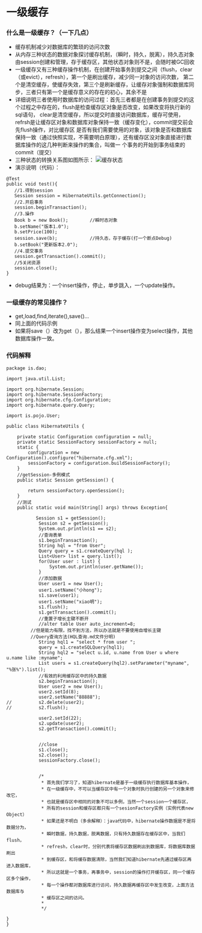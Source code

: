 一级缓存
==============
### 什么是一级缓存？（一下几点）
* 缓存机制减少对数据库的繁琐的访问次数
* 从内存三种状态的数据对象探讨缓存机制，（瞬时，持久，脱离），持久态对象由session创建和管理，存于缓存区，其他状态对象则不是，会随时被GC回收
* 一级缓存又有三种缓存操作机制，在创建开始事务到提交之间（flush，clear（或evict），refresh），第一个是刷出缓存，减少同一对象的访问次数，
第二个是清空缓存，使缓存失效，第三个是刷新缓存，让缓存对象强制和数据库同步，三者只有第一个是缓存意义的存在的初心，其余不是
* 详细说明三者使用时数据库的访问过程：首先三者都是在创建事务到提交的这个过程之中存在的，flush是检查缓存区对象是否改变，如果改变将执行新的sql语句，
clear是清空缓存，所以提交时直接访问数据库，缓存可使用，refrsh是让缓存区对象和数据库对象保持一致（缓存变化），commit提交前会先flush操作，对比缓存区
是否有我们需要使用的对象，该对象是否和数据库保持一致（通过快照实现，不需要明白原理），还有缓存区没对象直接进行数据库操作的这几种判断来操作的集合，叫做一
个事务的开始到事务结束的commit（提交）
* 三种状态的转换关系图如图所示：
![缓存状态](http://img.my.csdn.net/uploads/201211/09/1352463633_2026.jpg)
* 演示说明（代码）：
```
@Test
public void test(){
   //1.得到session
   Session session = HibernateUtils.getConnection();
   //2.开启事务
   session.beginTransaction();
   //3.操作
   Book b = new Book();        //瞬时态对象
   b.setName("版本1.0");
   b.setPrice(100);
   session.save(b);            //持久态，存于缓存(打一个断点Debug)
   b.setBook("更新版本2.0");
   //4.提交事务
   session.getTransaction().commit();
   //5关闭资源
   session.close();
}
```
* debug结果为：一个insert操作，停止，单步跳入，一个update操作。

### 一级缓存的常见操作？
* get,load,find,iterate(),save()...
* 同上面的代码示例
* 如果将save（）改为get（），那么结果一个insert操作变为select操作，其他数据库操作一致。

### 代码解释
```
package is.dao;

import java.util.List;

import org.hibernate.Session;
import org.hibernate.SessionFactory;
import org.hibernate.cfg.Configuration;
import org.hibernate.query.Query;

import is.pojo.User;

public class HibernateUtils {

	private static Configuration configuration = null;
	private static SessionFactory sessionFactory = null;
	static {
		configuration = new Configuration().configure("hibernate.cfg.xml");
		sessionFactory = configuration.buildSessionFactory();
	}
	//getSession-多例模式
	public static Session getSession() {
		
		return sessionFactory.openSession();
	}
	//测试
	public static void main(String[] args) throws Exception{

		   Session s1 = getSession();
			Session s2 = getSession();
			System.out.println(s1 == s2);
			//查询表单
			s1.beginTransaction();
			String hql = "from User";
			Query query = s1.createQuery(hql );
			List<User> list = query.list();
			for(User user : list) {
				System.out.println(user.getName());
			}
			//添加数据
			User user1 = new User();
			user1.setName("小hong");
			s1.save(user1);
			user1.setName("xiao明");
			s1.flush();
			s1.getTransaction().commit();
			//重置子增长主键不断开
			//alter table User auto_increment=8;
         //但是能力有限，找不到方法，所以办法就是不要使用自增长主键
         //Query查询方法(HQL查询.md文件分明)
			String hql1 = "select * from user ";
			query = s1.createSQLQuery(hql1);
			String hql2 = "select u.id, u.name from User u where u.name like :myname";
			List users = s1.createQuery(hql2).setParameter("myname", "%张%").list(); 
			//有效的利用缓存区中的持久数据
			s2.beginTransaction();
			User user2 = new User();
			user2.setId(8);
			user2.setName("88888");
//			s2.delete(user2); 
//			s2.flush();
			
			user2.setId(22);
			s2.update(user2);
			s2.getTransaction().commit();
			
			
			//close
			s1.close();
			s2.close();
			sessionFactory.close();
		
			
			/*
			 * 首先我们学习了，知道hibernate是基于一级缓存执行数据库基本操作，
			 * 在一级缓存中，不可以当缓存区中有一个对象时执行创建的另一个对象来修改它，
			 * 也就是缓存区中相同的对象不可以多例，当然一个session一个缓存区，
			 * 所有的session和缓存区都只有一个sesionFactory实例（实例代表new Object）
			 * 如果还是不明白（多余解释）：java代码中，hibernate操作数据是不是将数据分为，
			 * 瞬时数据，持久数据，脱离数据，只有持久数据存在缓存区中，当我们flush，
			 * refresh，clear时，分别代表将缓存区数据刷出到数据库，将数据库数据刷出
			 * 到缓存区，和将缓存数据清除，当然我们知道hibernate先通过缓存区再进入数据库，
			 * 所以这就是一个事务，再事务中，session的操作打开缓存区，同一个缓存区多个操作，
			 * 每一个操作都对数据库进行访问，持久数据再缓存区中发生改变，上面方法数据库与
			 * 缓存区之间的访问。
			 * 
			 */
	
}
}
```
